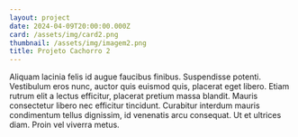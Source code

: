 ```yaml
---
layout: project
date: 2024-04-09T20:00:00.000Z
card: /assets/img/card2.png
thumbnail: /assets/img/imagem2.png
title: Projeto Cachorro 2
---
```


Aliquam lacinia felis id augue faucibus finibus. Suspendisse potenti. Vestibulum eros nunc, auctor quis euismod quis, placerat eget libero. Etiam rutrum elit a lectus efficitur, placerat pretium massa blandit. Mauris consectetur libero nec efficitur tincidunt. Curabitur interdum mauris condimentum tellus dignissim, id venenatis arcu consequat. Ut et ultrices diam. Proin vel viverra metus.
